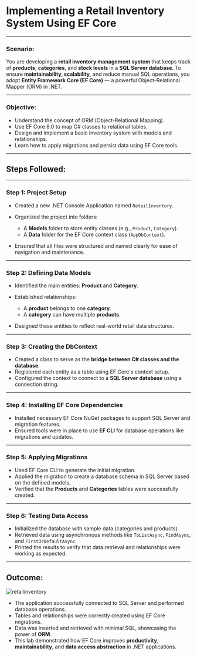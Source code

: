 

#  Implementing a Retail Inventory System Using EF Core

---

###  Scenario:

You are developing a **retail inventory management system** that keeps track of **products**, **categories**, and **stock levels** in a **SQL Server database**.
To ensure **maintainability, scalability**, and reduce manual SQL operations, you adopt **Entity Framework Core (EF Core)** — a powerful Object-Relational Mapper (ORM) in .NET.

---

###  Objective:

* Understand the concept of ORM (Object-Relational Mapping).
* Use EF Core 8.0 to map C# classes to relational tables.
* Design and implement a basic inventory system with models and relationships.
* Learn how to apply migrations and persist data using EF Core tools.

---

##  Steps Followed:

---

### Step 1: Project Setup

* Created a new .NET Console Application named `RetailInventory`.
* Organized the project into folders:

  * A **Models** folder to store entity classes (e.g., `Product`, `Category`).
  * A **Data** folder for the EF Core context class (`AppDbContext`).
* Ensured that all files were structured and named clearly for ease of navigation and maintenance.

---

### Step 2: Defining Data Models

* Identified the main entities: **Product** and **Category**.
* Established relationships:

  * A **product** belongs to one **category**.
  * A **category** can have multiple **products**.
* Designed these entities to reflect real-world retail data structures.

---

### Step 3: Creating the DbContext

* Created a class to serve as the **bridge between C# classes and the database**.
* Registered each entity as a table using EF Core's context setup.
* Configured the context to connect to a **SQL Server database** using a connection string.

---

### Step 4: Installing EF Core Dependencies

* Installed necessary EF Core NuGet packages to support SQL Server and migration features.
* Ensured tools were in place to use **EF CLI** for database operations like migrations and updates.

---

### Step 5: Applying Migrations

* Used EF Core CLI to generate the initial migration.
* Applied the migration to create a database schema in SQL Server based on the defined models.
* Verified that the **Products** and **Categories** tables were successfully created.

---

### Step 6: Testing Data Access

* Initialized the database with sample data (categories and products).
* Retrieved data using asynchronous methods like `ToListAsync`, `FindAsync`, and `FirstOrDefaultAsync`.
* Printed the results to verify that data retrieval and relationships were working as expected.

---

##  Outcome:

![retailinventory](https://github.com/user-attachments/assets/5dea260a-ddd2-4030-808f-a9de4efa7edc)


* The application successfully connected to SQL Server and performed database operations.
* Tables and relationships were correctly created using EF Core migrations.
* Data was inserted and retrieved with minimal SQL, showcasing the power of **ORM**.
* This lab demonstrated how EF Core improves **productivity**, **maintainability**, and **data access abstraction** in .NET applications.


